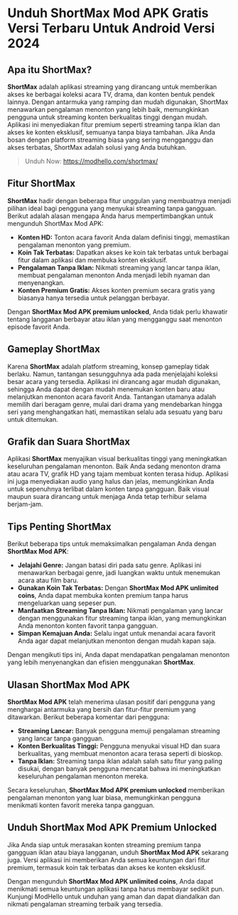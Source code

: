 # Unduh ShortMax Mod APK Gratis Versi Terbaru Untuk Android Versi 2024

## Apa itu ShortMax?

**ShortMax** adalah aplikasi streaming yang dirancang untuk memberikan akses ke berbagai koleksi acara TV, drama, dan konten bentuk pendek lainnya. Dengan antarmuka yang ramping dan mudah digunakan, ShortMax menawarkan pengalaman menonton yang lebih baik, memungkinkan pengguna untuk streaming konten berkualitas tinggi dengan mudah. Aplikasi ini menyediakan fitur premium seperti streaming tanpa iklan dan akses ke konten eksklusif, semuanya tanpa biaya tambahan. Jika Anda bosan dengan platform streaming biasa yang sering mengganggu dan akses terbatas, ShortMax adalah solusi yang Anda butuhkan.

>Unduh Now: https://modhello.com/shortmax/

## Fitur ShortMax

**ShortMax** hadir dengan beberapa fitur unggulan yang membuatnya menjadi pilihan ideal bagi pengguna yang menyukai streaming tanpa gangguan. Berikut adalah alasan mengapa Anda harus mempertimbangkan untuk mengunduh ShortMax Mod APK:

- **Konten HD:** Tonton acara favorit Anda dalam definisi tinggi, memastikan pengalaman menonton yang premium.
- **Koin Tak Terbatas:** Dapatkan akses ke koin tak terbatas untuk berbagai fitur dalam aplikasi dan membuka konten eksklusif.
- **Pengalaman Tanpa Iklan:** Nikmati streaming yang lancar tanpa iklan, membuat pengalaman menonton Anda menjadi lebih nyaman dan menyenangkan.
- **Konten Premium Gratis:** Akses konten premium secara gratis yang biasanya hanya tersedia untuk pelanggan berbayar.

Dengan **ShortMax Mod APK premium unlocked**, Anda tidak perlu khawatir tentang langganan berbayar atau iklan yang mengganggu saat menonton episode favorit Anda.

## Gameplay ShortMax

Karena **ShortMax** adalah platform streaming, konsep gameplay tidak berlaku. Namun, tantangan sesungguhnya ada pada menjelajahi koleksi besar acara yang tersedia. Aplikasi ini dirancang agar mudah digunakan, sehingga Anda dapat dengan mudah menemukan konten baru atau melanjutkan menonton acara favorit Anda. Tantangan utamanya adalah memilih dari beragam genre, mulai dari drama yang mendebarkan hingga seri yang menghangatkan hati, memastikan selalu ada sesuatu yang baru untuk ditemukan.

## Grafik dan Suara ShortMax

Aplikasi **ShortMax** menyajikan visual berkualitas tinggi yang meningkatkan keseluruhan pengalaman menonton. Baik Anda sedang menonton drama atau acara TV, grafik HD yang tajam membuat konten terasa hidup. Aplikasi ini juga menyediakan audio yang halus dan jelas, memungkinkan Anda untuk sepenuhnya terlibat dalam konten tanpa gangguan. Baik visual maupun suara dirancang untuk menjaga Anda tetap terhibur selama berjam-jam.

## Tips Penting ShortMax

Berikut beberapa tips untuk memaksimalkan pengalaman Anda dengan **ShortMax Mod APK**:

- **Jelajahi Genre:** Jangan batasi diri pada satu genre. Aplikasi ini menawarkan berbagai genre, jadi luangkan waktu untuk menemukan acara atau film baru.
- **Gunakan Koin Tak Terbatas:** Dengan **ShortMax Mod APK unlimited coins**, Anda dapat membuka konten premium tanpa harus mengeluarkan uang sepeser pun.
- **Manfaatkan Streaming Tanpa Iklan:** Nikmati pengalaman yang lancar dengan menggunakan fitur streaming tanpa iklan, yang memungkinkan Anda menonton konten favorit tanpa gangguan.
- **Simpan Kemajuan Anda:** Selalu ingat untuk menandai acara favorit Anda agar dapat melanjutkan menonton dengan mudah kapan saja.

Dengan mengikuti tips ini, Anda dapat mendapatkan pengalaman menonton yang lebih menyenangkan dan efisien menggunakan **ShortMax**.

## Ulasan ShortMax Mod APK

**ShortMax Mod APK** telah menerima ulasan positif dari pengguna yang menghargai antarmuka yang bersih dan fitur-fitur premium yang ditawarkan. Berikut beberapa komentar dari pengguna:

- **Streaming Lancar:** Banyak pengguna memuji pengalaman streaming yang lancar tanpa gangguan.
- **Konten Berkualitas Tinggi:** Pengguna menyukai visual HD dan suara berkualitas, yang membuat menonton acara terasa seperti di bioskop.
- **Tanpa Iklan:** Streaming tanpa iklan adalah salah satu fitur yang paling disukai, dengan banyak pengguna mencatat bahwa ini meningkatkan keseluruhan pengalaman menonton mereka.

Secara keseluruhan, **ShortMax Mod APK premium unlocked** memberikan pengalaman menonton yang luar biasa, memungkinkan pengguna menikmati konten favorit mereka tanpa gangguan.

## Unduh ShortMax Mod APK Premium Unlocked

Jika Anda siap untuk merasakan konten streaming premium tanpa gangguan iklan atau biaya langganan, unduh **ShortMax Mod APK** sekarang juga. Versi aplikasi ini memberikan Anda semua keuntungan dari fitur premium, termasuk koin tak terbatas dan akses ke konten eksklusif.

Dengan mengunduh **ShortMax Mod APK unlimited coins**, Anda dapat menikmati semua keuntungan aplikasi tanpa harus membayar sedikit pun. Kunjungi ModHello untuk unduhan yang aman dan dapat diandalkan dan nikmati pengalaman streaming terbaik yang tersedia.

